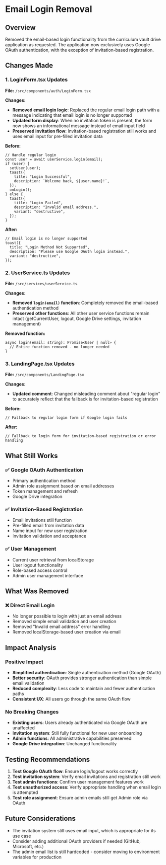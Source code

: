 # Email Login Removal

## Overview
Removed the email-based login functionality from the curriculum vault drive application as requested. The application now exclusively uses Google OAuth authentication, with the exception of invitation-based registration.

## Changes Made

### 1. LoginForm.tsx Updates
**File:** `/src/components/auth/LoginForm.tsx`

**Changes:**
- **Removed email login logic**: Replaced the regular email login path with a message indicating that email login is no longer supported
- **Updated form display**: When no invitation token is present, the form now shows an informational message instead of email input field
- **Preserved invitation flow**: Invitation-based registration still works and uses email input for pre-filled invitation data

**Before:**
```tsx
// Handle regular login
const user = await userService.login(email);
if (user) {
  setUser(user);
  toast({
    title: "Login Successful",
    description: `Welcome back, ${user.name}!`,
  });
  onLogin();
} else {
  toast({
    title: "Login Failed",
    description: "Invalid email address.",
    variant: "destructive",
  });
}
```

**After:**
```tsx
// Email login is no longer supported
toast({
  title: "Login Method Not Supported",
  description: "Please use Google OAuth login instead.",
  variant: "destructive",
});
```

### 2. UserService.ts Updates
**File:** `/src/services/userService.ts`

**Changes:**
- **Removed `login(email)` function**: Completely removed the email-based authentication method
- **Preserved other functions**: All other user service functions remain intact (getCurrentUser, logout, Google Drive settings, invitation management)

**Removed function:**
```tsx
async login(email: string): Promise<User | null> {
  // Entire function removed - no longer needed
}
```

### 3. LandingPage.tsx Updates
**File:** `/src/components/LandingPage.tsx`

**Changes:**
- **Updated comment**: Changed misleading comment about "regular login" to accurately reflect that the fallback is for invitation-based registration

**Before:**
```tsx
// Fallback to regular login form if Google login fails
```

**After:**
```tsx
// Fallback to login form for invitation-based registration or error handling
```

## What Still Works

### ✅ Google OAuth Authentication
- Primary authentication method
- Admin role assignment based on email addresses
- Token management and refresh
- Google Drive integration

### ✅ Invitation-Based Registration
- Email invitations still function
- Pre-filled email from invitation data
- Name input for new user registration
- Invitation validation and acceptance

### ✅ User Management
- Current user retrieval from localStorage
- User logout functionality
- Role-based access control
- Admin user management interface

## What Was Removed

### ❌ Direct Email Login
- No longer possible to login with just an email address
- Removed simple email validation and user creation
- Removed "Invalid email address" error handling
- Removed localStorage-based user creation via email

## Impact Analysis

### Positive Impact
- **Simplified authentication**: Single authentication method (Google OAuth)
- **Better security**: OAuth provides stronger authentication than simple email validation
- **Reduced complexity**: Less code to maintain and fewer authentication paths
- **Consistent UX**: All users go through the same OAuth flow

### No Breaking Changes
- **Existing users**: Users already authenticated via Google OAuth are unaffected
- **Invitation system**: Still fully functional for new user onboarding
- **Admin functions**: All administrative capabilities preserved
- **Google Drive integration**: Unchanged functionality

## Testing Recommendations

1. **Test Google OAuth flow**: Ensure login/logout works correctly
2. **Test invitation system**: Verify email invitations and registration still work
3. **Test admin functions**: Confirm user management features work
4. **Test unauthorized access**: Verify appropriate handling when email login is attempted
5. **Test role assignment**: Ensure admin emails still get Admin role via OAuth

## Future Considerations

- The invitation system still uses email input, which is appropriate for its use case
- Consider adding additional OAuth providers if needed (GitHub, Microsoft, etc.)
- The admin email list is still hardcoded - consider moving to environment variables for production
